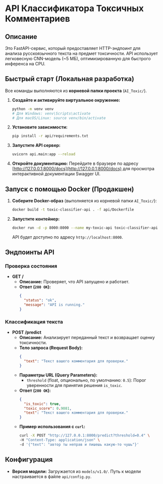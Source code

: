 # API Классификатора Токсичных Комментариев

## Описание 

Это FastAPI-сервис, который предоставляет HTTP-эндпоинт для анализа русскоязычного текста на предмет токсичности. API использует легковесную CNN-модель (~5 МБ), оптимизированную для быстрого инференса на CPU.

## Быстрый старт (Локальная разработка)

Все команды выполняются из **корневой папки проекта** (`AI_Toxic/`).

1.  **Создайте и активируйте виртуальное окружение:**
    ```bash
    python -m venv venv
    # Для Windows: venv\Scripts\activate
    # Для macOS/Linux: source venv/bin/activate
    ```

2.  **Установите зависимости:**
    ```bash
    pip install -r api/requirements.txt
    ```

3.  **Запустите API сервер:**
    ```bash
    uvicorn api.main:app --reload
    ```

4.  **Откройте документацию:**
    Перейдите в браузере по адресу [http://127.0.0.1:8000/docs](http://127.0.0.1:8000/docs) для просмотра интерактивной документации Swagger UI.

## Запуск с помощью Docker (Продакшен)

1.  **Соберите Docker-образ** (выполняется из корневой папки `AI_Toxic/`):
    ```bash
    docker build -t toxic-classifier-api . -f api/Dockerfile
    ```

2.  **Запустите контейнер:**
    ```bash
    docker run -d -p 8000:8000 --name my-toxic-api toxic-classifier-api
    ```
    API будет доступно по адресу `http://localhost:8000`.

## Эндпоинты API

### Проверка состояния

-   **GET /**
    -   **Описание:** Проверяет, что API запущено и работает.
    -   **Ответ (`200 OK`):**
        ```json
        {
          "status": "ok",
          "message": "API is running."
        }
        ```

### Классификация текста

-   **POST /predict**
    -   **Описание:** Анализирует переданный текст и возвращает оценку токсичности.
    -   **Тело запроса (Request Body):**
        ```json
        {
          "text": "Текст вашего комментария для проверки."
        }
        ```
    -   **Параметры URL (Query Parameters):**
        -   `threshold` (float, опционально, по умолчанию: `0.5`): Порог уверенности для принятия решения `is_toxic`.
    -   **Ответ (`200 OK`):**
        ```json
        {
          "is_toxic": true,
          "toxic_score": 0.9081,
          "text": "Текст вашего комментария для проверки."
        }
        ```
    -   **Пример использования с `curl`:**
        ```bash
        curl -X POST "http://127.0.0.1:8000/predict?threshold=0.4" \
        -H "Content-Type: application/json" \
        -d '{"text": "автор ты неправ и пишешь какую-то чушь"}'
        ```

## Конфигурация

-   **Версия модели:** Загружается из `models/v1.0/`. Путь к модели настраивается в файле `api/config.py`.
